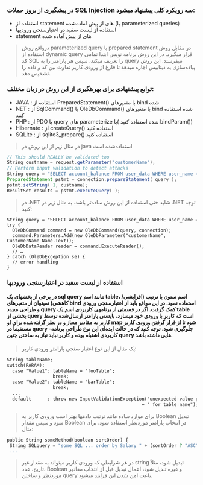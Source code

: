 ### در پیشگیری از بروز حملات SQL Injection سه رویکرد کلی پیشنهاد می­شود:

* استفاده از statement های از پیش آماده‌شده (با parameterized queries)
* استفاده از لیست سفید در اعتبارسنجی ورودی­ها
* statement های از پیش آماده شده

> درواقع روش parameterized query یا prepared statement در مقابل روش استفاده از dynamic query قرار می­گیرد. در این روش برنامه نویس ابتدا تمامی کد SQL را تعریف می­کند، سپس هر پارامتر را به query می­فرستد. این روش پیاده‌سازی به دیتابیس اجازه می­دهد تا فارغ از ورودی کاربر تفاوت بین کد و داده را تشخیص دهد.

### توابع پیشنهادی برای بهره­گیری از این روش در زبان مختلف:

* JAVA : استفاده از PreparedStatement() با متغیرهای bind شده
* NET : از SqlCommand() یا OleDbCommand() با متغیرهای bind شده استفاده کنید
* PHP : از PDO با query های parameterize شده استفاده کنید )با bindParam())
* Hibernate : از createQuery() استفاده کنید
* SQLite : از sqlite3_prepare() استفاده کنید
>در مثال زیر از این روش در java استفاده‌شده است

``` java
// This should REALLY be validated too
String custname = request.getParameter("customerName"); 
// Perform input validation to detect attacks
String query = "SELECT account_balance FROM user_data WHERE user_name = ? ";
PreparedStatement pstmt = connection.prepareStatement( query );
pstmt.setString( 1, custname); 
ResultSet results = pstmt.executeQuery( );
```

> در .NET شاید حتی استفاده از این روش ساده‌تر باشد. به مثال زیر در .NET توجه کنید:

```.NET
String query = "SELECT account_balance FROM user_data WHERE user_name = ?";
try {
  OleDbCommand command = new OleDbCommand(query, connection);
  command.Parameters.Add(new OleDbParameter("customerName", CustomerName Name.Text));
  OleDbDataReader reader = command.ExecuteReader();
  // …
} catch (OleDbException se) {
  // error handling
} 
```
### استفاده از لیست سفید در اعتبارسنجی ورودی­ها
#### در برخی از بخش­های یک sql query مانند اسم table، اسم ستون یا ترتیب (افزایشی/کاهشی) نمی­توان از متغیرهای bind استفاده نمود. در این مواقع باید از اعتبارسنجی ورودی و طراحی مجدد query کمک گرفت. اگر در قسمتی از برنامه­ی کاربردی اسم یک table بخشی از query است که کاربر با ورودی خود می­سازد، بایستی پارامتر ارسال‌شده توسط کاربر به مقادیر مجاز و در نظر گرفته‌شده برای او map شود تا از قرار گرفتن ورودی کاربر مستقیماً در query جلوگیری شود. توجه کنید که در حالت ایده‌ای این نوع طراحی برنامه­ کاربردی اشتباه بوده و کاربر نباید نیاز به ساختن چنین query هایی داشته باشد.
> یک مثال از این نوع اعتبار سنجی پارامتر ورودی کاربر:

``` asp
String tableName;
switch(PARAM):
  case "Value1": tableName = "fooTable";
                 break;
  case "Value2": tableName = "barTable";
                 break;
  ...
  default      : throw new InputValidationException("unexpected value provided" 
                                                  + " for table name");
```

> برای موارد ساده مانند ترتیب داده­ها بهتر است ورودی کاربر به Boolean تبدیل شود و سپس مقدار Boolean در انتخاب پارامتر موردنظر استفاده شود. برای مثال:

``` php
public String someMethod(boolean sortOrder) {
 String SQLquery = "some SQL ... order by Salary " + (sortOrder ? "ASC" : "DESC");`
 ...
```
>در هر شرایطی که ورودی کاربر می­تواند به مقدار غیر string تبدیل شود، مثلاً تاریخ، عدد، Boolean و غیره تبدیل شود، اعمال تبدیل قبل از انتخاب مقادیر موردنظر و ساختن query باعث امن شدن این فرایند می­شود.
